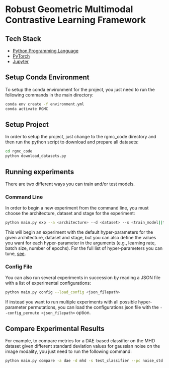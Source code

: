 # Robust Geometric Multimodal Contrastive Learning Framework
## Tech Stack
- [Python Programming Language](https://www.python.org/)
- [PyTorch](https://pytorch.org/)
- [Jupyter](https://jupyter.org/)

## Setup Conda Environment
To setup the conda environment for the project, you just need to run the following commands in the main directory:
```bash
conda env create -f environment.yml
conda activate RGMC
```

## Setup Project
In order to setup the project, just change to the rgmc_code directory and then run the python script to download and prepare all datasets:
```bash
cd rgmc_code
python download_datasets.py
```

## Running experiments
There are two different ways you can train and/or test models.

### Command Line 
In order to begin a new experiment from the command line, you must choose the architecture, dataset and stage for the experiment:
```bash
python main.py exp --a <architecture> --d <dataset> --s <train_model||train_classifier||test_model||test_classifier>
```
This will begin an experiment with the default hyper-parameters for the given architecture, dataset and stage, but you can also define the values you want for each hyper-parameter in the arguments (e.g., learning rate, batch size, number of epochs). For the full list of hyper-parameters you can tune, [see](https://github.com/MrIceHavoc/rgmc/blob/6d7f73afcb8e87e5dfcb289e43370c49ea07d29c/rgmc_code/utils/command_parser.py#L90).

### Config File
You can also run several experiments in succession by reading a JSON file with a list of experimental configurations:
```bash
python main.py config --load_config <json_filepath>
```
If instead you want to run multiple experiments with all possible hyper-parameter permutations, you can load the configurations json file with the `--config_permute <json_filepath>` option.

## Compare Experimental Results

For example, to compare metrics for a DAE-based classifier on the MHD dataset given different standard deviation values for gaussian noise on the image modality, you just need to run the following command:

```bash
python main.py compare -a dae -d mhd -s test_classifier --pc noise_std --pp target_modality
```
